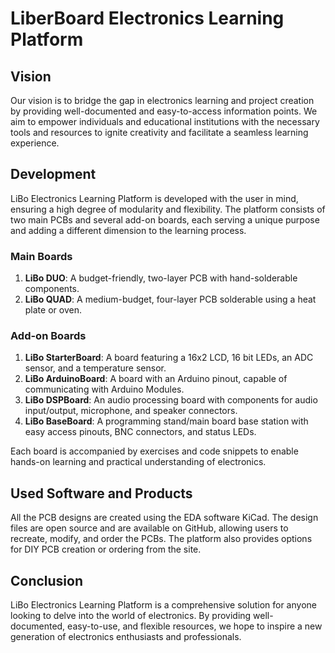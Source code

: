 # LiberBoard Electronics Learning Platform

## Vision

Our vision is to bridge the gap in electronics learning and project creation by providing well-documented and easy-to-access information points. We aim to empower individuals and educational institutions with the necessary tools and resources to ignite creativity and facilitate a seamless learning experience.

## Development

LiBo Electronics Learning Platform is developed with the user in mind, ensuring a high degree of modularity and flexibility. The platform consists of two main PCBs and several add-on boards, each serving a unique purpose and adding a different dimension to the learning process.

### Main Boards

1. **LiBo DUO**: A budget-friendly, two-layer PCB with hand-solderable components.
2. **LiBo QUAD**: A medium-budget, four-layer PCB solderable using a heat plate or oven.

### Add-on Boards

1. **LiBo StarterBoard**: A board featuring a 16x2 LCD, 16 bit LEDs, an ADC sensor, and a temperature sensor.
2. **LiBo ArduinoBoard**: A board with an Arduino pinout, capable of communicating with Arduino Modules.
3. **LiBo DSPBoard**: An audio processing board with components for audio input/output, microphone, and speaker connectors.
4. **LiBo BaseBoard**: A programming stand/main board base station with easy access pinouts, BNC connectors, and status LEDs.

Each board is accompanied by exercises and code snippets to enable hands-on learning and practical understanding of electronics.

## Used Software and Products

All the PCB designs are created using the EDA software KiCad. The design files are open source and are available on GitHub, allowing users to recreate, modify, and order the PCBs. The platform also provides options for DIY PCB creation or ordering from the site.

## Conclusion

LiBo Electronics Learning Platform is a comprehensive solution for anyone looking to delve into the world of electronics. By providing well-documented, easy-to-use, and flexible resources, we hope to inspire a new generation of electronics enthusiasts and professionals.
